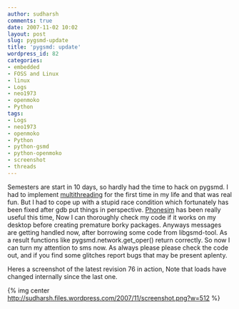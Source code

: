```yaml
---
author: sudharsh
comments: true
date: 2007-11-02 10:02
layout: post
slug: pygsmd-update
title: 'pygsmd: update'
wordpress_id: 82
categories:
- embedded
- FOSS and Linux
- linux
- Logs
- neo1973
- openmoko
- Python
tags:
- Logs
- neo1973
- openmoko
- Python
- python-gsmd
- python-openmoko
- screenshot
- threads
---
```


Semesters are start in 10 days, so hardly had the time to hack on pygsmd. I had to implement [multithreading](http://www.yolinux.com/TUTORIALS/LinuxTutorialPosixThreads.html) for the first time in my life and that was real fun. But I had to cope up with a stupid race condition which fortunately has been fixed after gdb put things in perspective. [Phonesim](http://unadventure.wordpress.com/2007/10/28/qpe-430-plus-qemu/) has been really useful this time, Now I can thoroughly check my code if it works on my desktop before creating premature borky packages. Anyways messages are getting handled now, after borrowing some code from libgsmd-tool. As a result functions like pygsmd.network.get_oper() return correctly. So now I can turn my attention to sms now. As always please please check the code out, and if you find some glitches report bugs that may be present aplenty.

Heres a screenshot of the latest revision 76 in action, Note that loads have changed internally since the last one.

{% img center http://sudharsh.files.wordpress.com/2007/11/screenshot.png?w=512 %}

